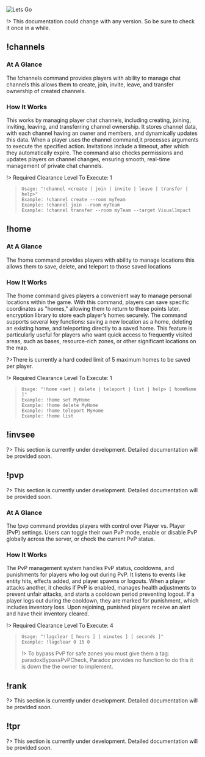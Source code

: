 <img src="https://i.imgur.com/FZFyMMl.png" alt="Lets Go"> </img>

!> This documentation could change with any version. So be sure to check it once in a while.

## !channels

### At A Glance

The !channels command provides players with ability to manage chat channels this allows them to create, join, invite, leave, and transfer ownership of created channels.

### How It Works

This works by managing player chat channels, including creating, joining, inviting, leaving, and transferring channel ownership. It stores channel data, with each channel having an owner and members, and dynamically updates this data. When a player uses the channel command,it processes arguments to execute the specified action. Invitations include a timeout, after which they automatically expire. The command also checks permissions and updates players on channel changes, ensuring smooth, real-time management of private chat channels.

!> Required Clearance Level To Execute: 1

> ```
> Usage: "!channel <create | join | invite | leave | transfer | help>"
> Example: !channel create --room myTeam
> Example: !channel join --room myTeam
> Example: !channel transfer --room myTeam --target Visual1mpact
> ```

## !home

### At A Glance

The !home command provides players with ability to manage locations this allows them to save, delete, and teleport to those saved locations

### How It Works

The !home command gives players a convenient way to manage personal locations within the game. With this command, players can save specific coordinates as "homes," allowing them to return to these points later. encryption library to store each player’s homes securely. The command supports several key functions: saving a new location as a home, deleting an existing home, and teleporting directly to a saved home. This feature is particularly useful for players who want quick access to frequently visited areas, such as bases, resource-rich zones, or other significant locations on the map.

?>There is currently a hard coded limit of 5 maximum homes to be saved per player.

!> Required Clearance Level To Execute: 1

> ```
> Usage: "!home <set | delete | teleport | list | help> [ homeName ]"
> Example: !home set MyHome
> Example: !home delete MyHome
> Example: !home teleport MyHome
> Example: !home list
> ```

## !invsee

?> This section is currently under development. Detailed documentation will be provided soon.

## !pvp

?> This section is currently under development. Detailed documentation will be provided soon.

### At A Glance

The !pvp command provides players with control over Player vs. Player (PvP) settings. Users can toggle their own PvP mode, enable or disable PvP globally across the server, or check the current PvP status.

### How It Works

The PvP management system handles PvP status, cooldowns, and punishments for players who log out during PvP. It listens to events like entity hits, effects added, and player spawns or logouts. When a player attacks another, it checks if PvP is enabled, manages health adjustments to prevent unfair attacks, and starts a cooldown period preventing logout. If a player logs out during the cooldown, they are marked for punishment, which includes inventory loss. Upon rejoining, punished players receive an alert and have their inventory cleared.

!> Required Clearance Level To Execute: 4

> ```
> Usage: "!lagclear [ hours ] [ minutes ] [ seconds ]"
> Example: !lagclear 0 15 0
> ```
>
> !> To bypass PvP for safe zones you must give them a tag: paradoxBypassPvPCheck, Paradox provides no function to do this it is down the the owner to implement.

## !rank

?> This section is currently under development. Detailed documentation will be provided soon.

## !tpr

?> This section is currently under development. Detailed documentation will be provided soon.
